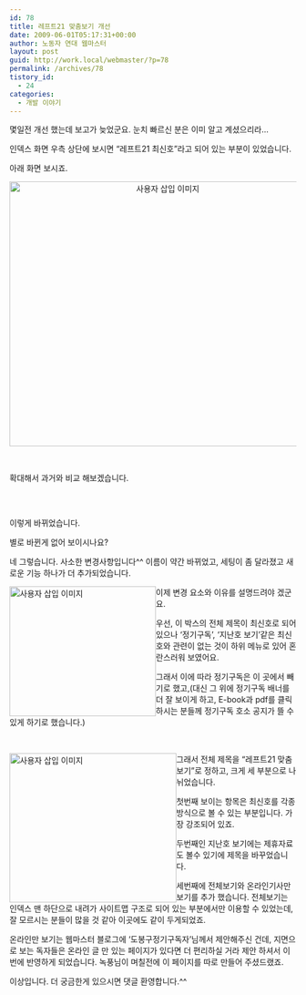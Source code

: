 ```yaml
---
id: 78
title: 레프트21 맞춤보기 개선
date: 2009-06-01T05:17:31+00:00
author: 노동자 연대 웹마스터
layout: post
guid: http://work.local/webmaster/?p=78
permalink: /archives/78
tistory_id:
  - 24
categories:
  - 개발 이야기
---
```

몇일전 개선 했는데 보고가 늦었군요. 눈치 빠르신 분은 이미 알고 계셨으리라&#8230;

인덱스 화면 우측 상단에 보시면 &#8220;레프트21 최신호&#8221;라고 되어 있는 부분이 있었습니다.

아래 화면 보시죠. 

<p style="text-align: center;">
  <img src="http://work.local/webmaster/wp-content/uploads/1/cfile2.uf.13027E574D08470531E058.jpg" width="540" height="465" alt="사용자 삽입 이미지" title="" />
</p>

&nbsp;

확대해서 과거와 비교 해보겠습니다.

&nbsp;

<p style="text-align: center;">
  <img src="http://work.local/webmaster/wp-content/uploads/1/cfile23.uf.121BA94F4D084706308780.jpg"  title="" />
</p>

이렇게 바뀌었습니다. 

별로 바뀐게 없어 보이시나요?

네 그렇습니다. 사소한 변경사항입니다^^ 이름이 약간 바뀌었고, 세팅이 좀 달라졌고 새로운 기능 하나가 더 추가되었습니다. 

<img src="http://work.local/webmaster/wp-content/uploads/1/cfile24.uf.171DA14C4D08470733212B.jpg" width="257" height="228" alt="사용자 삽입 이미지" style="float: left;" title="" />

이제 변경 요소와 이유를 설명드려야 겠군요.

우선, 이 박스의 전체 제목이 최신호로 되어 있으나 &#8216;정기구독&#8217;, &#8216;지난호 보기&#8217;같은 최신호와 관련이 없는 것이 하위 메뉴로 있어 혼란스러워 보였어요.

그래서 이에 따라 정기구독은 이 곳에서 빼기로 했고,(대신 그 위에 정기구독 배너를 더 잘 보이게 하고, E-book과 pdf를 클릭하시는 분들께 정기구독 호소 공지가 뜰 수 있게 하기로 했습니다.)

&nbsp;

<img src="http://work.local/webmaster/wp-content/uploads/1/cfile24.uf.111F874C4D084707299981.jpg" width="293" height="262" alt="사용자 삽입 이미지" style="float: left;" title="" />

그래서 전체 제목을 &#8220;레프트21 맞춤보기&#8221;로 정하고, 크게 세 부분으로 나뉘었습니다.

첫번째 보이는 항목은 최신호를 각종 방식으로 볼 수 있는 부분입니다. 가장 강조되어 있죠.

두번째인 지난호 보기에는 제휴자료도 볼수 있기에 제목을 바꾸었습니다.

세번째에 전체보기와 온라인기사만 보기를 추가 했습니다. 전체보기는 인덱스 맨 하단으로 내려가 사이트맵 구조로 되어 있는 부분에서만 이용할 수 있었는데, 잘 모르시는 분들이 많을 것 같아 이곳에도 같이 두게되었죠.

온라인만 보기는 웹마스터 블로그에 &#8216;도봉구정기구독자&#8217;님께서 제안해주신 건데, 지면으로 보는 독자들은 온라인 글 만 있는 페이지가 있다면 더 편리하실 거라 제안 하셔서 이번에 반영하게 되었습니다. 녹풍님이 며칠전에 이 페이지를 따로 만들어 주셨드랬죠.

이상입니다. 더 궁금한게 있으시면 댓글 환영합니다.^^